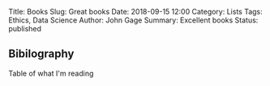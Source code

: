 Title: Books
Slug: Great books
Date: 2018-09-15 12:00
Category: Lists
Tags: Ethics, Data Science
Author: John Gage
Summary: Excellent books
Status: published



## Bibilography ##

Table of what I'm reading
